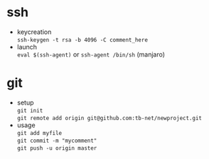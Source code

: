 # ssh
* keycreation\
`ssh-keygen -t rsa -b 4096 -C comment_here`
* launch\
`eval $(ssh-agent)` or `ssh-agent /bin/sh` (manjaro)

# git
* setup\
`git init`\
`git remote add origin git@github.com:tb-net/newproject.git`
* usage\
`git add myfile`\
`git commit -m "mycomment"`\
`git push -u origin master`
